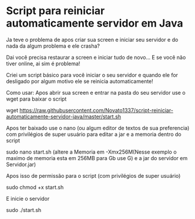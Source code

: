 # Script para reiniciar automaticamente servidor em Java
Ja teve o problema de apos criar sua screen e iniciar seu servidor e do nada da algum problema e ele crasha?

Dai você precisa restaurar a screen e iniciar tudo de novo... E se você não tiver online, ai sim é problema!

Criei um script básico para você iniciar o seu servidor e quando ele for desligado por algum motivo ele se reinicia automaticamente!

Como usar: 
Apos abrir sua screen e entrar na pasta do seu servidor use o wget para baixar o script

wget https://raw.githubusercontent.com/Novato1337/script-reiniciar-automaticamente-servidor-java/master/start.sh

Apos ter baixado use o nano (ou algum editor de textos de sua preferencia) com privilégios de super usuário para editar a jar e a memoria dentro do script

sudo nano start.sh (altere a Memoria em -Xmx256M(Nesse exemplo o maximo de memoria esta em 256MB para Gb use G) e a jar do servidor em Servidor.jar)

Apos isso de permissão para o script (com privilégios de super usuário)

sudo chmod +x start.sh

E inicie o servidor

sudo ./start.sh
